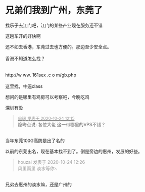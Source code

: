 # 兄弟们我到广州，东莞了


找乐子去江门吧，江门的某些产业现在服务还不错

这趟车开的好快啊<img src="static/image/smiley/default/lol.gif" smilieid="12" border="0" alt="" />

还不如去香港，东莞过去也方便的。那边至少安全点。<br />
<br />
香港不知道怎么找？<br />
<br />
<br />
http://w ww. 161sex .c o m/gb.php<br />
<br />
这里找，牛逼class

想问的是哪里有鸡房可以考察吧，今晚吃鸡<img src="static/image/smiley/default/lol.gif" smilieid="12" border="0" alt="" />

深圳有没<img src="static/image/smiley/default/lol.gif" smilieid="12" border="0" alt="" />

<div class="quote"><blockquote><font size="2"><a href="https://www.hostloc.com/forum.php?mod=redirect&amp;goto=findpost&amp;pid=9345201&amp;ptid=757929" target="_blank"><font color="#999999">单阔 发表于 2020-10-24 12:15</font></a></font><br />
隐晦点说: 各位大佬 这一带哪里的VPS不错？</blockquote></div><br />
当年东莞100G高防是出了名的

以前的东莞出名，现在基本找不到了。倒是旁边的惠州，发展的好些。

<div class="quote"><blockquote><font color="#999999">houzai 发表于 2020-10-24 12:26</font><br />
<font color="#999999">风里雨里 淡水等你~</font></blockquote></div><br />
兄弟去惠州的淡水嘛，还是广州的
